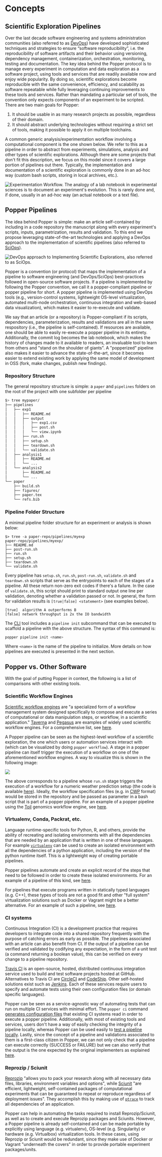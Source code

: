 # Concepts

## Scientific Exploration Pipelines

Over the last decade software engineering and systems administration 
communities (also referred to as 
[DevOps](https://en.wikipedia.org/wiki/DevOps)) have developed 
sophisticated techniques and strategies to ensure “software 
reproducibility”, i.e. the reproducibility of software artifacts and 
their behavior using versioning, dependency management, 
containerization, orchestration, monitoring, testing and 
documentation. The key idea behind the Popper protocol is to manage 
every experiment in computation and data exploration as a software 
project, using tools and services that are readily available now and 
enjoy wide popularity. By doing so, scientific explorations become 
reproducible with the same convenience, efficiency, and scalability as 
software repeatable while fully leveraging continuing improvements to 
these tools and services. Rather than mandating a particular set of 
tools, the convention only expects components of an experiment to be 
scripted. There are two main goals for Popper:

 1. It should be usable in as many research projects as possible, 
    regardless of their domain.
 2. It should abstract underlying technologies without requiring a 
    strict set of tools, making it possible to apply it on multiple 
    toolchains.

A common generic analysis/experimentation workflow involving a 
computational component is the one shown below. We refer to this as a 
pipeline in order to abstract from experiments, simulations, analysis 
and other types of scientific explorations. Although there are some 
projects that don't fit this description, we focus on this model since 
it covers a large portion of pipelines out there. Typically, the 
implementation and documentation of a scientific exploration is 
commonly done in an ad-hoc way (custom bash scripts, storing in local 
archives, etc.).

![Experimentation Workflow. The analogy of a lab notebook in 
experimental sciences is to document an experiment's evolution. This 
is rarely done and, if done, usually in an ad-hoc way (an actual 
notebook or a text file).](/figures/workflow.png)

## Popper Pipelines

The idea behind Popper is simple: make an article self-contained by 
including in a code repository the manuscript along with every 
experiment's scripts, inputs, parametrization, results and validation. 
To this end we propose leveraging state-of-the-art technologies and 
applying a DevOps approach to the implementation of scientific 
pipelines (also referred to 
[SciOps](https://en.wikipedia.org/wiki/DevOps#Scientific_DevOps_(SciOps))).

![DevOps approach to Implementing Scientific Explorations, also 
referred to as SciOps.](/figures/workflow_devops.png)

Popper is a convention (or protocol) that maps the implementation of a 
pipeline to software engineering (and DevOps/SciOps) best-practices 
followed in open-source software projects. If a pipeline is 
implemented by following the Popper convention, we call it a 
popper-compliant pipeline or popper pipeline for short. A popper 
pipeline is implemented using DevOps tools (e.g., version-control 
systems, lightweight OS-level virtualization, automated multi-node 
orchestration, continuous integration and web-based data 
visualization), which makes it easier to re-execute and validate.

We say that an article (or a repository) is Popper-compliant if its 
scripts, dependencies, parameterization, results and validations are 
all in the same respository (i.e., the pipeline is self-contained). If 
resources are available, one should be able to easily re-execute a 
popper pipeline in its entirety. Additionally, the commit log becomes 
the lab notebook, which makes the history of changes made to it 
available to readers, an invaluable tool to learn from others and 
"stand on the shoulder of giants". A "popperized" pipeline also makes 
it easier to advance the state-of-the-art, since it becomes easier to 
extend existing work by applying the same model of development in OSS 
(fork, make changes, publish new findings).

### Repository Structure

The general repository structure is simple: a `paper` and `pipelines` 
folders on the root of the project with one subfolder per pipeline

```bash
$> tree mypaper/
├── pipelines
│   ├── exp1
│   │   ├── README.md
│   │   ├── output
│   │   │   ├── exp1.csv
│   │   │   ├── post.sh
│   │   │   └── view.ipynb
│   │   ├── run.sh
│   │   ├── setup.sh
│   │   ├── teardown.sh
│   │   └── validate.sh
│   ├── analysis1
│   │   ├── README.md
│   │   └── ...
│   └── analysis2
│       ├── README.md
│       └── ...
└── paper
    ├── build.sh
    ├── figures/
    ├── paper.tex
    └── refs.bib
```

### Pipeline Folder Structure

A minimal pipeline folder structure for an experiment or analysis is 
shown below:

```{#lst:repo .bash caption="Basic structure of a Popper repository."}
$> tree -a paper-repo/pipelines/myexp
paper-repo/pipelines/myexp/
├── README.md
├── post-run.sh
├── run.sh
├── setup.sh
├── teardown.sh
└── validate.sh
```

Every pipeline has `setup.sh`, `run.sh`, `post-run.sh`, `validate.sh` 
and `teardown.sh` scripts that serve as the entrypoints to each of the 
stages of a pipeline. All these return non-zero exit codes if there's 
a failure. In the case of `validate.sh`, this script should print to 
standard output one line per validation, denoting whether a validation 
passed or not. In general, the form for validation results is 
`[true|false] <statement>` (see examples below).

```{#lst:validations .bash caption="Example output of validations."}
[true]  algorithm A outperforms B
[false] network throughput is 2x the IO bandwidth
```

The [CLI](https://github.com/systemslab/popper/popper) tool includes a 
`pipeline init` subcommand that can be executed to scaffold a pipeline 
with the above structure. The syntax of this command is:

```bash
popper pipeline init <name>
```

Where `<name>` is the name of the pipeline to initialize. More details 
on how pipelines are executed is presented in the next section.

## Popper vs. Other Software

With the goal of putting Popper in context, the following is a list of 
comparisons with other existing tools.

### Scientific Workflow Engines

[Scientific workflow 
engines](https://en.wikipedia.org/wiki/Scientific_workflow_system) are 
"a specialized form of a workflow management system designed 
specifically to compose and execute a series of computational or data 
manipulation steps, or workflow, in a scientific application." 
[Taverna](https://taverna.incubator.apache.org/) and
[Pegasus](https://pegasus.isi.edu/) are examples of widely used 
scientific workflow engines. For a comprehensive list, see 
[here](https://github.com/pditommaso/awesome-pipeline).

A Popper pipeline can be seen as the highest-level workflow of a 
scientific exploration, the one which users or automation services 
interact with (which can be visualized by doing `popper workflow`). A 
stage in a popper pipeline can itself trigger the execution of a 
workflow on one of the aforementioned workflow engines. A way to 
visualize this is shown in the following image:

![](/figures/popper_pipeline_vs_workflow_engine.png)

The above corresponds to a pipeline whose `run.sh` stage triggers the 
execution of a workflow for a numeric weather prediction setup (the 
code is available [here](https://github.com/popperized/nwp-popper)). 
Ideally, the workflow specification files (e.g. in 
[CWP](http://www.commonwl.org/) format) would be stored in the 
repository and be passed as parameter in a bash script that is part of 
a popper pipeline. For an example of a popper pipeline using the 
[Toil](https://github.com/BD2KGenomics/toil) genomics workflow engine, 
see [here](https://github.com/popperized/PopperCI_Toil).

### Virtualenv, Conda, Packrat, etc.

Language runtime-specific tools for Python, R, and others, provide the 
ability of recreating and isolating environments with all the 
dependencies that are needed by an application that is written in one 
of these languages. For example 
[`virtualenv`](https://virtualenv.pypa.io/) can be used to create an 
isolated environment with all the dependencies of a python 
application, including the version of the python runtime itself. This 
is a lightweight way of creating portable pipelines.

Popper pipelines automate and create an explicit record of the steps 
that need to be followed in order to create these isolated 
environments. For an example of a pipeline of this kind, see [here]().

For pipelines that execute programs written in statically typed 
languages (e.g. C++), these types of tools are not a good fit and 
other "full system" virtualization solutions such as Docker or Vagrant 
might be a better alternative. For an example of such a pipeline, see 
[here](https://github.com/popperized/nwp-popper).

### CI systems

Continuous Integration (CI) is a development practice that requires 
developers to integrate code into a shared repository frequently with 
the purpose of catching errors as early as possible. The pipelines 
associated with an article can also benefit from CI. If the output of 
a pipeline can be verified and validated by codifying any expectation, 
in the form of a unit test (a command returning a boolean value), this 
can be verified on every change to a pipeline repository.

[Travis CI](https://travis-ci.org/) is an open-source, hosted, 
distributed continuous integration service used to build and test 
software projects hosted at GitHub. Alternatives to Travis CI are 
[CircleCI](https://circleci.com) and [CodeShip](https://codeship.com). 
Other self-hosted solutions exist such as 
[Jenkins](http://jenkins-ci.org). Each of these services require users 
to specify and automate tests using their own configuration files (or 
domain specific languages).

Popper can be seen as a service-agnostic way of automating tests that 
can run on multiple CI services with minimal effort. The `popper ci` 
command [generates configuration 
files](examples.html#continuous-validation-ci-setup) that existing CI 
systems read in order to execute a popper pipeline. Additionally, with 
most of existing tools and services, users don't have a way of easily 
checking the integrity of a pipeline locally, whereas Popper can be 
used easily to [test a pipeline 
locally](cli_features.html#testing-locally). Lastly, since the concept 
of a pipeline and validations associated to them is a first-class 
citizen in Popper, we can not only check that a pipeline can execute 
correctly (SUCCESS or FAILURE) but we can also verify that the output 
is the one expected by the original implementers as explained 
[here](cli_features.html#continously-validating-a-pipeline).

### Reprozip / Sciunit

[Reprozip](https://www.reprozip.org/) "allows you to pack your 
research along with all necessary data files, libraries, environment 
variables and options", while [Sciunit](sciunit.run) "are efficient, 
lightweight, self-contained packages of computational experiments that 
can be guaranteed to repeat or reproduce regardless of deployment 
issues". They accomplish this by making use of 
[`ptrace`](https://en.wikipedia.org/wiki/Ptrace) to track all 
dependencies of an application.

Popper can help in automating the tasks required to install 
Reprozip/Sciunit, as well as to create and execute Reprozip packages 
and Sciunits. However, a Popper pipeline is already self-contained and 
can be made portable by explicitly using language (e.g. virtualenv), 
OS-level (e.g. Singularity) or hardware (e.g. Virtualbox) 
virtualization tools. In these cases, using Reprozip or Sciunit would 
be redundant, since they make use of Docker or Vagrant "underneath the 
covers" in order to provide portable experiment packages/units.
